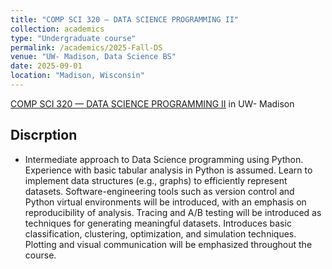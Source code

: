 ```yaml
---
title: "COMP SCI 320 — DATA SCIENCE PROGRAMMING II"
collection: academics
type: "Undergraduate course"
permalink: /academics/2025-Fall-DS
venue: "UW- Madison, Data Science BS"
date: 2025-09-01
location: "Madison, Wisconsin"
---
```


[COMP SCI 320 — DATA SCIENCE PROGRAMMING II](https://guide.wisc.edu/courses/comp_sci/) in UW- Madison

Discrption
------
- Intermediate approach to Data Science programming using Python. Experience with basic tabular analysis in Python is assumed. Learn to implement data structures (e.g., graphs) to efficiently represent datasets. Software-engineering tools such as version control and Python virtual environments will be introduced, with an emphasis on reproducibility of analysis. Tracing and A/B testing will be introduced as techniques for generating meaningful datasets. Introduces basic classification, clustering, optimization, and simulation techniques. Plotting and visual communication will be emphasized throughout the course.